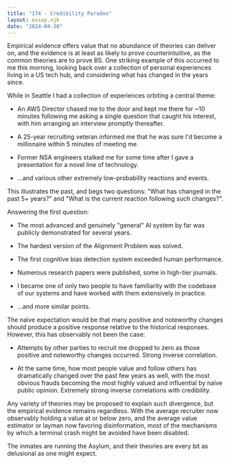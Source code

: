 ```yaml
---
title: "174 - Credibility Paradox"
layout: essay.njk
date: "2024-04-30"
---
```


Empirical evidence offers value that no abundance of theories can deliver on, and the evidence is at least as likely to prove counterintuitive, as the common theories are to prove BS. One striking example of this occurred to me this morning, looking back over a collection of personal experiences living in a US tech hub, and considering what has changed in the years since.

While in Seattle I had a collection of experiences orbiting a central theme:

- An AWS Director chased me to the door and kept me there for ~10 minutes following me asking a single question that caught his interest, with him arranging an interview promptly thereafter.

- A 25-year recruiting veteran informed me that he was sure I'd become a millionaire within 5 minutes of meeting me.

- Former NSA engineers stalked me for some time after I gave a presentation for a novel line of technology.

- ...and various other extremely low-probability reactions and events.

This illustrates the past, and begs two questions: "What has changed in the past 5+ years?" and "What is the current reaction following such changes?".

Answering the first question:

- The most advanced and genuinely "general" AI system by far was publicly demonstrated for several years.

- The hardest version of the Alignment Problem was solved.

- The first cognitive bias detection system exceeded human performance.

- Numerous research papers were published, some in high-tier journals.

- I became one of only two people to have familiarity with the codebase of our systems and have worked with them extensively in practice.

- ...and more similar points.

The naïve expectation would be that many positive and noteworthy changes should produce a positive response relative to the historical responses. However, this has observably not been the case:

- Attempts by other parties to recruit me dropped to zero as those positive and noteworthy changes occurred. Strong inverse correlation.

- At the same time, how most people value and follow others has dramatically changed over the past few years as well, with the most obvious frauds becoming the most highly valued and influential by naïve public opinion. Extremely strong inverse correlations with credibility.

Any variety of theories may be proposed to explain such divergence, but the empirical evidence remains regardless. With the average recruiter now observably holding a value at or below zero, and the average value estimator or layman now favoring disinformation, most of the mechanisms by which a terminal crash might be avoided have been disabled.

The inmates are running the Asylum, and their theories are every bit as delusional as one might expect.
